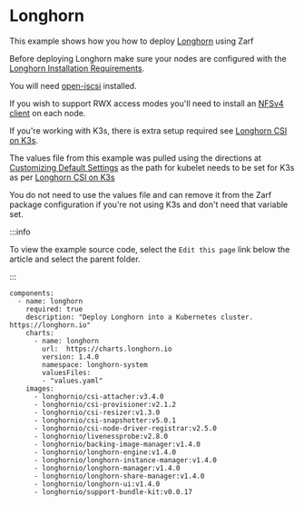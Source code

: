 # Longhorn

This example shows how you how to deploy [Longhorn](longhorn.io) using Zarf

Before deploying Longhorn make sure your nodes are configured with the [Longhorn Installation Requirements](https://longhorn.io/docs/1.4.0/deploy/install/#installation-requirements).

You will need [open-iscsi](https://longhorn.io/docs/1.4.0/deploy/install/#installing-open-iscsi) installed.

If you wish to support RWX access modes you'll need to install an [NFSv4 client](https://longhorn.io/docs/1.4.0/deploy/install/#installing-nfsv4-client) on each node.

If you're working with K3s, there is extra setup required see [Longhorn CSI on K3s](https://longhorn.io/docs/1.4.0/advanced-resources/os-distro-specific/csi-on-k3s/).

The values file from this example was pulled using the directions at [Customizing Default Settings](https://longhorn.io/docs/1.4.0/advanced-resources/deploy/customizing-default-settings/#using-helm) as the path for kubelet needs to be set for K3s as per [Longhorn CSI on K3s](https://longhorn.io/docs/1.4.0/advanced-resources/os-distro-specific/csi-on-k3s/)

You do not need to use the values file and can remove it from the Zarf package configuration if you're not using K3s and don't need that variable set.

:::info

To view the example source code, select the `Edit this page` link below the article and select the parent folder.

:::

```
components:
  - name: longhorn
    required: true
    description: "Deploy Longhorn into a Kubernetes cluster.  https://longhorn.io"
    charts:
      - name: longhorn
        url:  https://charts.longhorn.io
        version: 1.4.0
        namespace: longhorn-system
        valuesFiles:
        - "values.yaml"
    images:
      - longhornio/csi-attacher:v3.4.0
      - longhornio/csi-provisioner:v2.1.2
      - longhornio/csi-resizer:v1.3.0
      - longhornio/csi-snapshotter:v5.0.1
      - longhornio/csi-node-driver-registrar:v2.5.0
      - longhornio/livenessprobe:v2.8.0
      - longhornio/backing-image-manager:v1.4.0
      - longhornio/longhorn-engine:v1.4.0
      - longhornio/longhorn-instance-manager:v1.4.0
      - longhornio/longhorn-manager:v1.4.0
      - longhornio/longhorn-share-manager:v1.4.0
      - longhornio/longhorn-ui:v1.4.0
      - longhornio/support-bundle-kit:v0.0.17
```
